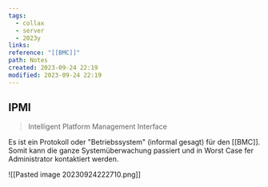 ```yaml
---
tags:
  - collax
  - server
  - 2023y
links: 
reference: "[[BMC]]"
path: Notes
created: 2023-09-24 22:19
modified: 2023-09-24 22:19
---
```

## IPMI 
>Intelligent Platform Management Interface


Es ist ein Protokoll oder "Betriebssystem" (informal gesagt) für den [[BMC]]. Somit kann die ganze Systemüberwachung passiert und in Worst Case fer Administrator kontaktiert werden.  

![[Pasted image 20230924222710.png]]